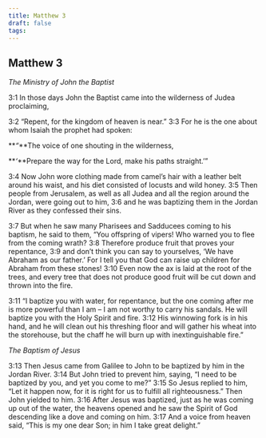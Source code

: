 ```yaml
---
title: Matthew 3
draft: false
tags:
---
```


## Matthew 3

_The Ministry of John the Baptist_

3:1 In those days John the Baptist came into the wilderness of Judea proclaiming,

3:2 “Repent, for the kingdom of heaven is near.” 3:3 For he is the one about whom Isaiah the prophet had spoken:

**_“_**The voice of one shouting in the wilderness,

**_‘_**Prepare the way for the Lord, make his paths straight.’”

3:4 Now John wore clothing made from camel’s hair with a leather belt around his waist, and his diet consisted of locusts and wild honey. 3:5 Then people from Jerusalem, as well as all Judea and all the region around the Jordan, were going out to him, 3:6 and he was baptizing them in the Jordan River as they confessed their sins.

3:7 But when he saw many Pharisees and Sadducees coming to his baptism, he said to them, “You offspring of vipers! Who warned you to flee from the coming wrath? 3:8 Therefore produce fruit that proves your repentance, 3:9 and don’t think you can say to yourselves, ‘We have Abraham as our father.’ For I tell you that God can raise up children for Abraham from these stones! 3:10 Even now the ax is laid at the root of the trees, and every tree that does not produce good fruit will be cut down and thrown into the fire.

3:11 “I baptize you with water, for repentance, but the one coming after me is more powerful than I am – I am not worthy to carry his sandals. He will baptize you with the Holy Spirit and fire. 3:12 His winnowing fork is in his hand, and he will clean out his threshing floor and will gather his wheat into the storehouse, but the chaff he will burn up with inextinguishable fire.”

_The Baptism of Jesus_

3:13 Then Jesus came from Galilee to John to be baptized by him in the Jordan River. 3:14 But John tried to prevent him, saying, “I need to be baptized by you, and yet you come to me?” 3:15 So Jesus replied to him, “Let it happen now, for it is right for us to fulfill all righteousness.” Then John yielded to him. 3:16 After Jesus was baptized, just as he was coming up out of the water, the heavens opened and he saw the Spirit of God descending like a dove and coming on him. 3:17 And a voice from heaven said, “This is my one dear Son; in him I take great delight.”
